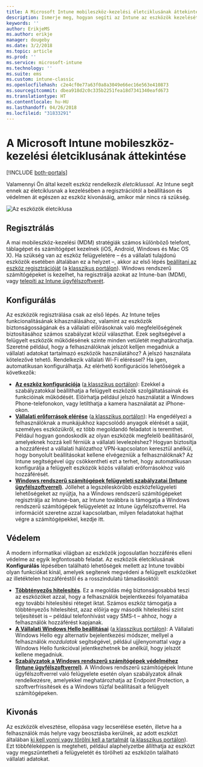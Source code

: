 ```yaml
---
title: A Microsoft Intune mobileszköz-kezelési életciklusának áttekintése
description: Ismerje meg, hogyan segíti az Intune az eszközök kezelését a teljes életciklusuk alatt a regisztrációtól a beállításon át a végső kivonásig.
keywords: ''
author: ErikjeMS
ms.author: erikje
manager: dougeby
ms.date: 3/2/2018
ms.topic: article
ms.prod: ''
ms.service: microsoft-intune
ms.technology: ''
ms.suite: ems
ms.custom: intune-classic
ms.openlocfilehash: c2e4cf0e77a63f0a8a3049e66ec16e563e410873
ms.sourcegitcommit: dbea918d2c0c335b2251fea18d7341340eafd673
ms.translationtype: HT
ms.contentlocale: hu-HU
ms.lasthandoff: 04/26/2018
ms.locfileid: "31833291"
---
```

# <a name="overview-of-the-microsoft-intune-mobile-device-management-mdm-lifecycle"></a>A Microsoft Intune mobileszköz-kezelési életciklusának áttekintése

[!INCLUDE [both-portals](./includes/note-for-both-portals.md)]

Valamennyi Ön által kezelt eszköz rendelkezik *életciklussal*. Az Intune segít ennek az életciklusnak a kezelésében a regisztrációtól a beállításon és védelmen át egészen az eszköz kivonásáig, amikor már nincs rá szükség.

![Az eszközök életciklusa](./media/device-lifecycle.png "Az eszközök életciklusa az Intune-ban")

## <a name="enroll"></a>Regisztrálás
A mai mobileszköz-kezelési (MDM) stratégiák számos különböző telefont, táblagépet és számítógépet kezelnek (iOS, Android, Windows és Mac OS X). Ha szükség van az eszköz felügyeletére – és a vállalati tulajdonú eszközök esetében általában ez a helyzet –, akkor az első lépés [beállítani az eszköz regisztrációját](device-enrollment.md) (a [klasszikus portálon](/intune-classic/deploy-use/enroll-devices-in-microsoft-intune)). Windows rendszerű számítógépeket is kezelhet, ha regisztrálja azokat az Intune-ban (MDM), vagy [telepíti az Intune ügyfélszoftverét](/intune-classic/deploy-use/manage-windows-pcs-with-microsoft-intune).

## <a name="configure"></a>Konfigurálás
Az eszközök regisztrálása csak az első lépés. Az Intune teljes funkcionalitásának kihasználásához, valamint az eszközök biztonságosságának és a vállalati előírásoknak való megfelelőségének biztosításához számos szabályzat közül választhat. Ezek segítségével a felügyelt eszközök működésének szinte minden vetületét meghatározhatja. Szeretné például, hogy a felhasználóknak jelszót kelljen megadniuk a vállalati adatokat tartalmazó eszközök használatához? A jelszó használata kötelezővé tehető. Rendelkezik vállalati Wi-Fi eléréssel? Ha igen, automatikusan konfigurálhatja. Az elérhető konfigurációs lehetőségek a következők:

- [**Az eszköz konfigurációja**](device-profiles.md) ([a klasszikus portálon](/intune-classic/deploy-use/manage-settings-and-features-on-your-devices-with-microsoft-intune-policies)): Ezekkel a szabályzatokkal beállíthatja a felügyelt eszközök szolgáltatásainak és funkcióinak működését. Előírhatja például jelszó használatát a Windows Phone-telefonokon, vagy letilthatja a kamera használatát az iPhone-okon.
- [**Vállalati erőforrások elérése**](device-profiles.md) ([a klasszikus portálon](/intune-classic/deploy-use/enable-access-to-company-resources-with-microsoft-intune)): Ha engedélyezi a felhasználóknak a munkájukhoz kapcsolódó anyagok elérését a saját, személyes eszközükről, ez több megoldandó feladatot is teremthet. Például hogyan gondoskodik az olyan eszközök megfelelő beállításáról, amelyeknek hozzá kell férniük a vállalati levelezéshez? Hogyan biztosítja a hozzáférést a vállalati hálózathoz VPN-kapcsolaton keresztül anélkül, hogy bonyolult beállításokat kellene elvégezniük a felhasználóknak? Az Intune segítségével úgy csökkentheti ezt a terhet, hogy automatikusan konfigurálja a felügyelt eszközök közös vállalati erőforrásokhoz való hozzáférését.
- [**Windows rendszerű számítógépek felügyeleti szabályzatai (Intune ügyfélszoftverrel)**](/intune-classic/deploy-use/common-windows-pc-management-tasks-with-the-microsoft-intune-computer-client). Jóllehet a legszéleskörűbb eszközfelügyeleti lehetőségeket az nyújtja, ha a Windows rendszerű számítógépeket regisztrálja az Intune-ban, az Intune továbbra is támogatja a Windows rendszerű számítógépek felügyeletét az Intune ügyfélszoftverrel. Ha információt szeretne azzal kapcsolatban, milyen feladatokat hajthat végre a számítógépekkel, kezdje itt.

## <a name="protect"></a>Védelem
A modern informatikai világban az eszközök jogosulatlan hozzáférés elleni védelme az egyik legfontosabb feladat. Az eszközök életciklusának **Konfigurálás** lépésében található lehetőségek mellett az Intune további olyan funkciókat kínál, amelyek segítenek megvédeni a felügyelt eszközöket az illetéktelen hozzáféréstől és a rosszindulatú támadásoktól:
- [**Többtényezős hitelesítés**](/intune-classic/deploy-use/protect-your-devices-with-microsoft-intune). Ez a megoldás még biztonságosabbá teszi az eszközöket azzal, hogy a felhasználók bejelentkezési folyamatába egy további hitelesítési réteget iktat. Számos eszköz támogatja a többtényezős hitelesítést, azaz előírja egy második hitelesítési szint teljesítését is – például telefonhívást vagy SMS-t – ahhoz, hogy a felhasználók hozzáférést kapjanak.
- [**A Vállalati Windows Hello beállításai**](windows-hello.md) ([a klasszikus portálon](/intune-classic/deploy-use/control-microsoft-passport-settings-on-devices-with-microsoft-intune)): A Vállalati Windows Hello egy alternatív bejelentkezési módszer, mellyel a felhasználók *mozdulatok* segítségével, például ujjlenyomattal vagy a Windows Hello funkcióval jelentkezhetnek be anélkül, hogy jelszót kellene megadniuk.
- [**Szabályzatok a Windows rendszerű számítógépek védelméhez (Intune ügyfélszoftverrel)**](/intune-classic/deploy-use/policies-to-protect-windows-pcs-in-microsoft-intune). A Windows rendszerű számítógépek Intune ügyfélszoftverrel való felügyelete esetén olyan szabályzatok állnak rendelkezésre, amelyekkel meghatározhatja az Endpoint Protection, a szoftverfrissítések és a Windows tűzfal beállításait a felügyelt számítógépeken.

## <a name="retire"></a>Kivonás
Az eszközök elvesztése, ellopása vagy lecserélése esetén, illetve ha a felhasználók más helyre vagy beosztásba kerülnek, az adott eszközt általában [ki kell vonni vagy törölni kell a tartalmát](device-management.md) ([a klasszikus portálon](/intune-classic/deploy-use/use-remote-wipe-to-help-protect-data-using-microsoft-intune)). Ezt többféleképpen is megteheti, például alaphelyzetbe állíthatja az eszközt vagy megszüntetheti a felügyeletét és törölheti az eszközön található vállalati adatokat.
